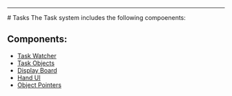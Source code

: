 <hr>
# Tasks
The Task system includes the following compoenents:<br />

## Components:
- [Task Watcher](/valvevr/ui/task-watcher)
- [Task Objects](/valvevr/ui/task-objects)
- [Display Board](/valvevr/ui/display-board)
- [Hand UI](/valvevr/ui/hand-ui)
- [Object Pointers](/valvevr/ui/object-pointers)
